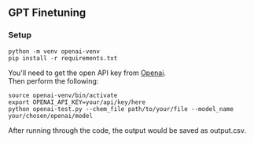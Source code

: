 ## GPT Finetuning
### Setup
```
python -m venv openai-venv
pip install -r requirements.txt
```
You'll need to get the open API key from [Openai](https://openai.com/index/openai-api/).  
Then perform the following:
```
source openai-venv/bin/activate
export OPENAI_API_KEY=your/api/key/here
python openai-test.py --chem_file path/to/your/file --model_name your/chosen/openai/model
```
After running through the code, the output would be saved as output.csv.

